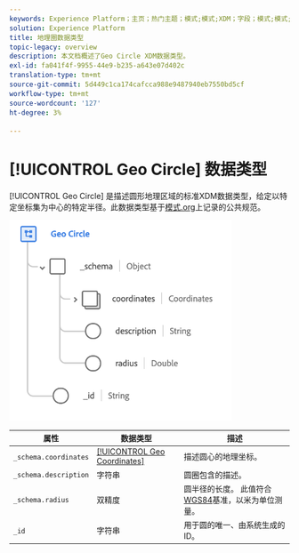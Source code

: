 ```yaml
---
keywords: Experience Platform；主页；热门主题；模式;模式;XDM；字段；模式;模式;geo;circle;datatype;datatype；数据类型；
solution: Experience Platform
title: 地理圈数据类型
topic-legacy: overview
description: 本文档概述了Geo Circle XDM数据类型。
exl-id: fa041f4f-9955-44e9-b235-a643e07d402c
translation-type: tm+mt
source-git-commit: 5d449c1ca174cafcca988e9487940eb7550bd5cf
workflow-type: tm+mt
source-wordcount: '127'
ht-degree: 3%

---
```


# [!UICONTROL Geo Circle] 数据类型

[!UICONTROL Geo Circle] 是描述圆形地理区域的标准XDM数据类型，给定以特定坐标集为中心的特定半径。此数据类型基于[模式.org](http://schema.org/GeoCircle)上记录的公共规范。

<img src="../images/data-types/geo-circle.png" width="400" /><br />

| 属性 | 数据类型 | 描述 |
| --- | --- | --- |
| `_schema.coordinates` | [[!UICONTROL Geo Coordinates]](./geo-coordinates.md) | 描述圆心的地理坐标。 |
| `_schema.description` | 字符串 | 圆圈包含的描述。 |
| `_schema.radius` | 双精度 | 圆半径的长度。 此值符合[WGS84](http://gisgeography.com/wgs84-world-geodetic-system/)基准，以米为单位测量。 |
| `_id` | 字符串 | 用于圆的唯一、由系统生成的ID。 |
